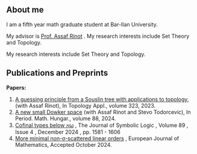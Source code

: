 ## About me

I am a fifth year math graduate student at Bar-Ilan University.

My advisor is [Prof. Assaf Rinot](https://www.assafrinot.com) . My research interests include Set Theory and Topology.

My research interests include Set Theory and Topology.

## Publications and Preprints

**Papers:**

1. [A guessing principle from a Souslin tree with applications to topology](https://www.sciencedirect.com/science/article/pii/S016686412200298X), (with Assaf Rinot), In Topology Appl., volume 323, 2023.
2. [A new small Dowker space](https://doi.org/10.1007/s10998-023-00541-6) (with Assaf Rinot and Stevo Todorcevic), In Period. Math. Hungar., volume 88, 2024.
3. [Cofinal types below ℵω](https://www.cambridge.org/core/journals/journal-of-symbolic-logic/article/cofinal-types-below-aleph-omega/C5AFBD4BDB3B1E74AC80D8A7BC9557BF) , The Journal of Symbolic Logic , Volume 89 , Issue 4 , December 2024 , pp. 1581 - 1606
4. [More minimal non-σ-scattered linear orders](https://link.springer.com/article/10.1007/s40879-024-00780-y) , European Journal of Mathematics, Accepted October 2024.
